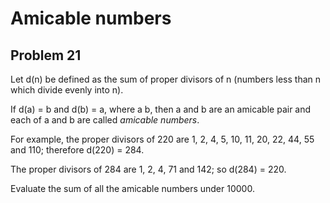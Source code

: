 #  Amicable numbers
## Problem 21


Let d(n) be defined as the sum of proper divisors of n 
(numbers less than n which divide evenly into n).

If d(a) = b and d(b) = a, where a b, then a and b are an amicable pair 
and each of a and b are called *amicable numbers*.

For example, the proper divisors of 220 are 
1, 2, 4, 5, 10, 11, 20, 22, 44, 55 and 110; 
therefore d(220) = 284. 

The proper divisors of 284 are 1, 2, 4, 71 and 142; 
so d(284) = 220.

Evaluate the sum of all the amicable numbers under 10000.


